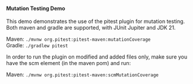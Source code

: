 #### Mutation Testing Demo

This demo demonstrates the use of the pitest plugin for mutation testing.
Both maven and gradle are supported, with JUnit Jupiter and JDK 21.

Maven: `./mvnw org.pitest:pitest-maven:mutationCoverage`
<br>
Gradle: `./gradlew pitest`

In order to run the plugin on modified and added files only, make sure you have the scm element (in the maven pom) and run:

Maven: `./mvnw org.pitest:pitest-maven:scmMutationCoverage`
